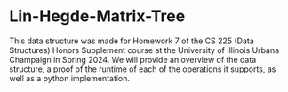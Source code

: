 # Lin-Hegde-Matrix-Tree

This data structure was made for Homework 7 of the CS 225 (Data Structures) Honors Supplement course at the University of Illinois Urbana Champaign in Spring 2024. We will provide an overview of the data structure, a proof of the runtime of each of the operations it supports, as well as a python implementation.
